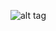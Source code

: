 ![alt tag](https://raw.githubusercontent.com/nubioknupp/SorteioAppIOS/master/Screenshots/Captura%20de%20Tela%202016-09-11%20%C3%A0s%2021.29.40.png "Screenshot da tela do Aplicativo")
